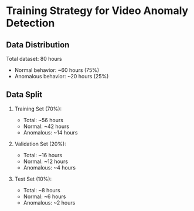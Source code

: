 # Training Strategy for Video Anomaly Detection

## Data Distribution

Total dataset: 80 hours
- Normal behavior: ~60 hours (75%)
- Anomalous behavior: ~20 hours (25%)

## Data Split

1. Training Set (70%):
   - Total: ~56 hours
   - Normal: ~42 hours
   - Anomalous: ~14 hours

2. Validation Set (20%):
   - Total: ~16 hours
   - Normal: ~12 hours
   - Anomalous: ~4 hours

3. Test Set (10%):
   - Total: ~8 hours
   - Normal: ~6 hours
   - Anomalous: ~2 hours
